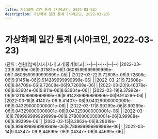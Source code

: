 ```yaml
---
title: 가상화폐 일간 통계 (시아코인, 2022-03-23)
description: 가상화폐 일간 통계 (시아코인, 2022-03-23)
---
```


가상화폐 일간 통계 (시아코인, 2022-03-23)
===

(단위 : 천원)|날짜|시가|저가|고가|종가|비고|
|--|--|--|--|--|--|
|2022-03-23|9.8999e-06|9.37581e-06|1.0608599999999999e-05|1.0608599999999999e-05|    |
|2022-03-22|9.72608e-06|9.72608e-06|9.91451e-06|9.914289999999999e-06|    |
|2022-03-21|9.72608e-06|8.84709e-06|9.72608e-06|9.72608e-06|    |
|2022-03-20|9.46378e-06|8.63604e-06|9.911e-06|8.63604e-06|    |
|2022-03-19|9.37992e-06|9.121159999999999e-06|9.914289999999999e-06|9.91428e-06|    |
|2022-03-18|8.41407e-06|8.41407e-06|9.043290000000001e-06|9.043290000000001e-06|    |
|2022-03-17|8.99299e-06|8.99299e-06|9.043290000000001e-06|9.043290000000001e-06|    |
|2022-03-16|8.789999999999999e-06|8.278000000000001e-06|8.99988e-06|8.99299e-06|    |
|2022-03-15|8.2862e-06|8.28618e-06|8.999999999999999e-06|8.789999999999999e-06|    |
|2022-03-14|9.04347e-06|8.44699e-06|9.04347e-06|8.44699e-06|    |
